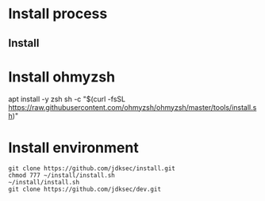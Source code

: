 # Install process

## Install


# Install ohmyzsh
apt install -y zsh
sh -c "$(curl -fsSL https://raw.githubusercontent.com/ohmyzsh/ohmyzsh/master/tools/install.sh)"

# Install environment

```
git clone https://github.com/jdksec/install.git
chmod 777 ~/install/install.sh
~/install/install.sh
git clone https://github.com/jdksec/dev.git
```
